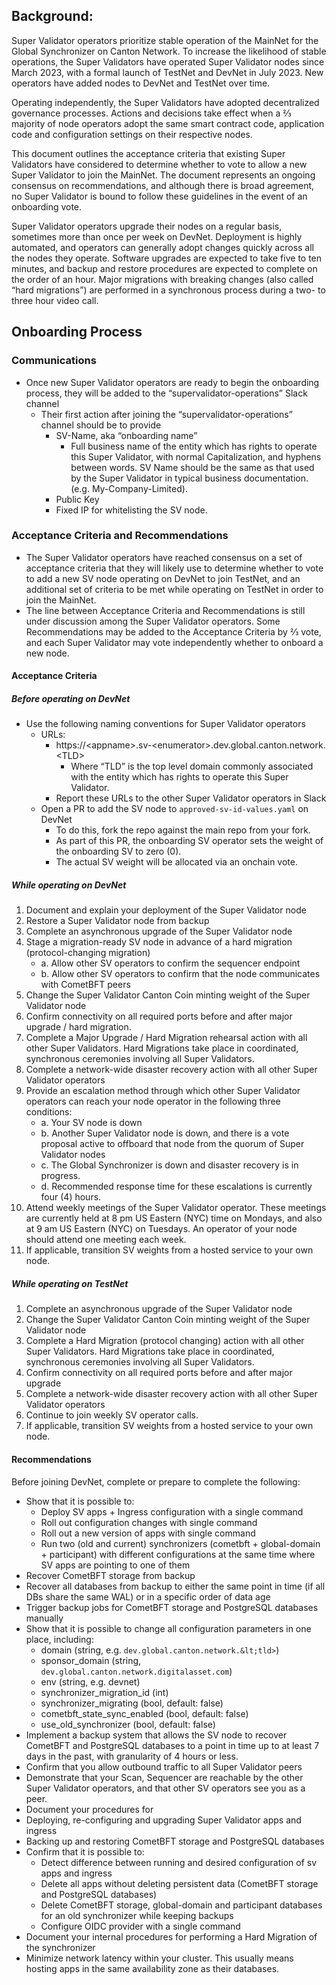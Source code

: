 ## Background: 

Super Validator operators prioritize stable operation of the MainNet for the Global Synchronizer on Canton Network. To increase the likelihood of stable operations, the Super Validators have operated Super Validator nodes since March 2023, with a formal launch of TestNet and DevNet in July 2023. New operators have added nodes to DevNet and TestNet over time. 

Operating independently, the Super Validators have adopted decentralized governance processes. Actions and decisions take effect when a ⅔ majority of node operators adopt the same smart contract code, application code and configuration settings on their respective nodes. 

This document outlines the acceptance criteria that existing Super Validators have considered to determine whether to vote to allow a new Super Validator to join the MainNet. The document represents an ongoing consensus on recommendations, and although there is broad agreement, no Super Validator is bound to follow these guidelines in the event of an onboarding vote. 

Super Validator operators upgrade their nodes on a regular basis, sometimes more than once per week on DevNet. Deployment is highly automated, and operators can generally adopt changes quickly across all the nodes they operate. Software upgrades are expected to take five to ten minutes, and backup and restore procedures are expected to complete on the order of an hour.  Major migrations with breaking changes (also called “hard migrations”) are performed in a synchronous process during a two- to three hour video call.  


## Onboarding Process

### Communications 

* Once new Super Validator operators are ready to begin the onboarding process, they will be added to the “supervalidator-operations” Slack channel
    * Their first action after joining the “supervalidator-operations” channel should be to provide
        * SV-Name, aka “onboarding name”
            * Full business name of the entity which has rights to operate this Super Validator, with normal Capitalization, and hyphens between words. SV Name should be the same as that used by the Super Validator in typical business documentation. (e.g. My-Company-Limited).
        * Public Key
        * Fixed IP for whitelisting the SV node.  


### Acceptance Criteria and Recommendations

* The Super Validator operators have reached consensus on a set of acceptance criteria that they will likely use to determine whether to vote to add a new SV node operating on DevNet to join TestNet, and an additional set of criteria to be met while operating on TestNet in order to join the MainNet. 
* The line between Acceptance Criteria and Recommendations is still under discussion among the Super Validator operators. Some Recommendations may be added to the Acceptance Criteria by ⅔ vote, and each Super Validator may vote independently whether to onboard a new node. 

#### Acceptance Criteria

##### Before operating on DevNet

* Use the following naming conventions for Super Validator operators
    * URLs: 
        * https://&lt;appname>.sv-&lt;enumerator>.dev.global.canton.network.&lt;TLD>
            * Where “TLD” is the top level domain commonly associated with the entity which has rights to operate this Super Validator. 
        * Report these URLs to the other Super Validator operators in Slack
    * Open a PR to add the SV node to `approved-sv-id-values.yaml` on DevNet
        * To do this, fork the repo against the main repo from your fork.
        * As part of this PR, the onboarding SV operator sets the weight of the onboarding SV to zero (0). 
        * The actual SV weight will be allocated via an onchain vote. 

##### While operating on DevNet

1. Document and explain your deployment of the Super Validator node
2. Restore a Super Validator node from backup
3. Complete an asynchronous upgrade of the Super Validator node
4. Stage a migration-ready SV node in advance of a hard migration (protocol-changing migration)
    - a. Allow other SV operators to confirm the sequencer endpoint
    - b. Allow other SV operators to confirm that the node communicates with CometBFT peers
5. Change the Super Validator Canton Coin minting weight of the Super Validator node 
6. Confirm connectivity on all required ports before and after major upgrade / hard migration.
7. Complete a Major Upgrade / Hard Migration rehearsal action with all other Super Validators. Hard Migrations take place in coordinated, synchronous ceremonies involving all Super Validators. 
8. Complete a network-wide disaster recovery action with all other Super Validator operators
9. Provide an escalation method through which other Super Validator operators can reach your node operator in the following three conditions:
    - a. Your SV node is down
    - b. Another Super Validator node is down, and there is a vote proposal active to offboard that node from the quorum of Super Validator nodes
    - c. The Global Synchronizer is down and disaster recovery is in progress. 
    - d. Recommended response time for these escalations is currently four (4) hours. 
10. Attend weekly meetings of the Super Validator operator. These meetings are currently held at 8 pm US Eastern (NYC) time on Mondays, and also at 9 am US Eastern (NYC) on Tuesdays. An operator of your node should attend one meeting each week.  
11. If applicable, transition SV weights from a hosted service to your own node. 

##### While operating on TestNet

1. Complete an asynchronous upgrade of the Super Validator node
2. Change the Super Validator Canton Coin minting weight of the Super Validator node 
3. Complete a Hard Migration (protocol changing) action with all other Super Validators. Hard Migrations take place in coordinated, synchronous ceremonies involving all Super Validators. 
4. Confirm connectivity on all required ports before and after major upgrade
5. Complete a network-wide disaster recovery action with all other Super Validator operators
6. Continue to join weekly SV operator calls. 
7. If applicable, transition SV weights from a hosted service to your own node.

#### Recommendations 

Before joining DevNet, complete or prepare to complete the following: 

* Show that it is possible to:
    * Deploy SV apps + Ingress configuration with a single command
    * Roll out configuration changes with single command
    * Roll out a new version of apps with single command
    * Run two (old and current) synchronizers (cometbft + global-domain + participant) with different configurations at the same time where SV apps are pointing to one of them
* Recover CometBFT storage from backup
* Recover all databases from backup to either the same point in time (if all DBs share the same WAL) or in a specific order of data age
* Trigger backup jobs for CometBFT storage and PostgreSQL databases  manually
* Show that it is possible to change all configuration parameters in one place, including:
    * domain (string, e.g. `dev.global.canton.network.&lt;tld>`)
    * sponsor_domain (string, `dev.global.canton.network.digitalasset.com`)
    * env (string, e.g. devnet)
    * synchronizer_migration_id (int)
    * synchronizer_migrating (bool, default: false)
    * cometbft_state_sync_enabled (bool, default: false)
    * use_old_synchronizer (bool, default: false)
* Implement a backup system that allows the SV node to recover CometBFT and PostgreSQL databases to a point in time up to at least 7 days in the past, with granularity of 4 hours or less. 
* Confirm that you allow outbound traffic to all Super Validator peers
* Demonstrate that your Scan, Sequencer are reachable by the other Super Validator operators, and that other SV operators see you as a peer. 
* Document your procedures for
* Deploying, re-configuring and upgrading Super Validator apps and ingress
* Backing up and restoring CometBFT storage and PostgreSQL databases
*  Confirm that it is possible to:
    * Detect difference between running and desired configuration of sv apps and ingress
    * Delete all apps without deleting persistent data (CometBFT storage and PostgreSQL databases)
    * Delete CometBFT storage, global-domain and participant databases for an old synchronizer while keeping backups
    * Configure OIDC provider with a single command
* Document your internal procedures for performing a Hard Migration of the synchronizer
* Minimize network latency within your cluster. This usually means hosting apps in the same availability zone as their databases. 